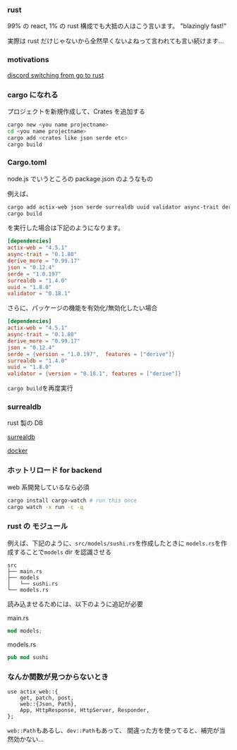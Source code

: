 ### rust

99% の react, 1% の rust 構成でも大抵の人はこう言います。
"blazingly fast!"

実際は rust だけじゃないから全然早くないよねって言われても言い続けます...

### motivations

[discord switching from go to rust](https://discord.com/blog/why-discord-is-switching-from-go-to-rust)

### cargo になれる

プロジェクトを新規作成して、Crates を追加する

```sh
cargo new <you name projectname>
cd <you name projectname>
cargo add <crates like json serde etc>
cargo build
```

### Cargo.toml

node.js でいうところの package.json のようなもの

例えば、

```sh
cargo add actix-web json serde surrealdb uuid validator async-trait derive_more
cargo build
```

を実行した場合は下記のようになります。

```toml
[dependencies]
actix-web = "4.5.1"
async-trait = "0.1.80"
derive_more = "0.99.17"
json = "0.12.4"
serde = "1.0.197"
surrealdb = "1.4.0"
uuid = "1.8.0"
validator = "0.18.1"
```

さらに、パッケージの機能を有効化/無効化したい場合

```toml
[dependencies]
actix-web = "4.5.1"
async-trait = "0.1.80"
derive_more = "0.99.17"
json = "0.12.4"
serde = {version = "1.0.197",  features = ["derive"]}
surrealdb = "1.4.0"
uuid = "1.8.0"
validator = {version = "0.18.1", features = ["derive"]}
```

`cargo build`を再度実行

### surrealdb

rust 製の DB

[surrealdb](https://github.com/surrealdb/surrealdb)

[docker](https://github.com/surrealdb/docker.surrealdb.com)

### ホットリロード for backend

web 系開発しているなら必須

```sh
cargo install cargo-watch # run this once
cargo watch -x run -c -q
```

### rust の モジュール

例えば、下記のように、`src/models/sushi.rs`を作成したときに
`models.rs`を作成することで`models` dir を認識させる

```
src
├── main.rs
├── models
│   └── sushi.rs
└── models.rs

```

読み込ませるためには、以下のように追記が必要

main.rs

```rust
mod models;
```

models.rs

```rust
pub mod sushi
```

### なんか関数が見つからないとき

```
use actix_web::{
    get, patch, post,
    web::{Json, Path},
    App, HttpResponse, HttpServer, Responder,
};
```

`web::Path`もあるし、`dev::Path`もあって、
間違った方を使ってると、補完が当然効かない...
